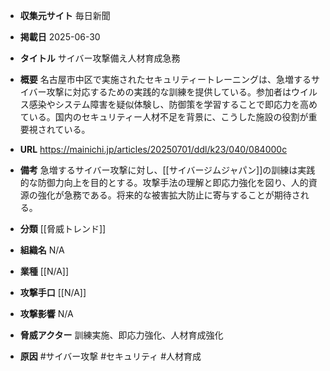 - **収集元サイト**
毎日新聞

- **掲載日**
2025-06-30

- **タイトル**
サイバー攻撃備え人材育成急務

- **概要**
名古屋市中区で実施されたセキュリティートレーニングは、急増するサイバー攻撃に対応するための実践的な訓練を提供している。参加者はウイルス感染やシステム障害を疑似体験し、防御策を学習することで即応力を高めている。国内のセキュリティー人材不足を背景に、こうした施設の役割が重要視されている。

- **URL**
https://mainichi.jp/articles/20250701/ddl/k23/040/084000c

- **備考**
急増するサイバー攻撃に対し、[[サイバージムジャパン]]の訓練は実践的な防御力向上を目的とする。攻撃手法の理解と即応力強化を図り、人的資源の強化が急務である。将来的な被害拡大防止に寄与することが期待される。

- **分類**
[[脅威トレンド]]

- **組織名**
N/A

- **業種**
[[N/A]]

- **攻撃手口**
[[N/A]]

- **攻撃影響**
N/A

- **脅威アクター**
訓練実施、即応力強化、人材育成強化

- **原因**
#サイバー攻撃 #セキュリティ #人材育成
